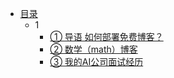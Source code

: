 * [目录](README.md)
  * 1
    * [① 导语  如何部署免费博客？](1/ch01.md)
    * [② 数学（math）博客](1/ch02.md)
    * [③ 我的AI公司面试经历](1/ch03.md)
